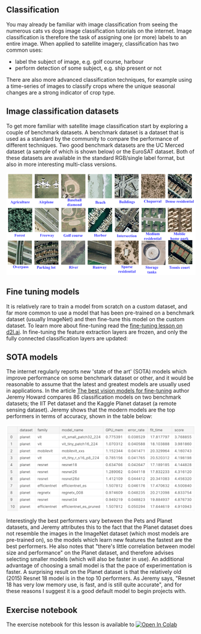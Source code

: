 ## Classification
You may already be familiar with image classification from seeing the numerous cats vs dogs image classification tutorials on the internet. Image classification is therefore the task of assigning one (or more) labels to an entire image. When applied to satellite imagery, classification has two common uses:

- label the subject of image, e.g. golf course, harbour
- perform detection of some subject, e.g. ship present or not

There are also more advanced classification techniques, for example using a time-series of images to classify crops where the unique seasonal changes are a strong indicator of crop type.

## Image classification datasets
To get more familiar with satellite image classification start by exploring a couple of benchmark datasets. A benchmark dataset is a dataset that is used as a standard by the community to compare the performance of different techniques. Two good benchmark datasets are the UC Merced dataset (a sample of which is shown below) or the EuroSAT dataset. Both of these datasets are available in the standard RGB/single label format, but also in more interesting multi-class versions.

<p align="center">
  <img src="images/classification/main.png" width="600" />
</p>

## Fine tuning models
It is relatively rare to train a model from scratch on a custom dataset, and far more common to use a model that has been pre-trained on a benchmark dataset (usually ImageNet) and then fine-tune this model on the custom dataset. To learn more about fine-tuning read the [fine-tuning lesson on d2l.ai](https://d2l.ai/chapter_computer-vision/fine-tuning.html). In fine-tuning the feature extraction layers are frozen, and only the fully connected classification layers are updated:

## SOTA models
The internet regularly reports new 'state of the art' (SOTA) models which improve performance on some benchmark dataset or other, and it would be reasonable to assume that the latest and greatest models are usually used in applications. In the article [The best vision models for fine-tuning](https://www.kaggle.com/code/jhoward/the-best-vision-models-for-fine-tuning/notebook) author Jeremy Howard compares 86 classification models on two benchmark datasets; the IIT Pet dataset and the Kaggle Planet dataset (a remote sensing dataset). Jeremy shows that the modern models are the top performers in terms of accuracy, shown in the table below:

<p align="center">
  <img src="images/classification/table.png" width="600" />
</p>

Interestingly the best performers vary between the Pets and Planet datasets, and Jeremy attributes this to the fact that the Planet dataset does not resemble the images in the ImageNet dataset (which most models are pre-trained on), so the models which learn new features the fastest are the best performers. He also notes that "there's little correlation between model size and performance" on the Planet dataset, and therefore advises selecting smaller models (which will also be faster in use). An additional advantage of choosing a small model is that the pace of experimentation is faster. A surprising result on the Planet dataset is that the relatively old (2015) Resnet 18 model is in the top 10 performers. As Jeremy says, "Resnet 18 has very low memory use, is fast, and is still quite accurate", and for these reasons I suggest it is a good default model to begin projects with.

## Exercise notebook
The exercise notebook for this lesson is available to [![Open In Colab](https://colab.research.google.com/assets/colab-badge.svg)](https://colab.research.google.com/github/satellite-image-deep-learning/course/blob/main/notebooks/classification.ipynb)
